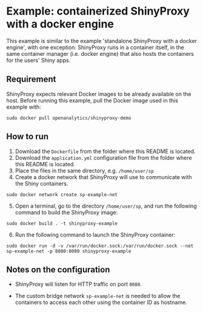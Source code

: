 # Example: containerized ShinyProxy with a docker engine

This example is similar to the example 'standalone ShinyProxy with a docker engine', with one exception:
ShinyProxy runs in a container itself, in the same container manager (i.e. docker engine) that also hosts
the containers for the users' Shiny apps.

## Requirement

ShinyProxy expects relevant Docker images to be already available on the host. Before running this example, pull the Docker image used in this example with:

```
sudo docker pull openanalytics/shinyproxy-demo
```

## How to run

1. Download the `Dockerfile` from the folder where this README is located.
2. Download the `application.yml` configuration file from the folder where this README is located.
3. Place the files in the same directory, e.g. `/home/user/sp`
4. Create a docker network that ShinyProxy will use to communicate with the Shiny containers.

`sudo docker network create sp-example-net`

5. Open a terminal, go to the directory `/home/user/sp`, and run the following command to build the ShinyProxy image:

`sudo docker build . -t shinyproxy-example`

6. Run the following command to launch the ShinyProxy container:

`sudo docker run -d -v /var/run/docker.sock:/var/run/docker.sock --net sp-example-net -p 8080:8080 shinyproxy-example`

## Notes on the configuration

* ShinyProxy will listen for HTTP traffic on port `8080`.

* The custom bridge network `sp-example-net` is needed to allow the containers to access each other using
the container ID as hostname.
